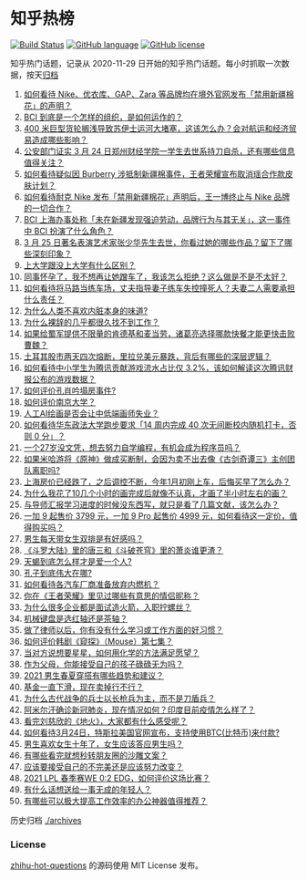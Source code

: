 # 知乎热榜
[![Build Status](https://github.com/ToWeLong/zhihu-hot-questions/workflows/CI/badge.svg)](https://github.com/ToWeLong/zhihu-hot-questions/actions)
[![GitHub language](https://img.shields.io/badge/language-golang-orange.svg)](https://golang.org/)
[![GitHub license](https://img.shields.io/github/license/ToWeLong/zhihu-hot-questions)](https://github.com/ToWeLong/zhihu-hot-questions/blob/main/LICENSE)

知乎热门话题，记录从 2020-11-29 日开始的知乎热门话题。每小时抓取一次数据，按天[归档](./archives)

<!-- BEGIN -->

1. [如何看待 Nike、优衣库、GAP、Zara 等品牌均在境外官网发布「禁用新疆棉花」的声明？](https://www.zhihu.com/question/451069593)
1. [BCI 到底是一个怎样的组织，是如何运作的？](https://www.zhihu.com/question/451122279)
1. [400 米巨型货轮搁浅导致苏伊士运河大堵塞，这该怎么办？会对航运和经济贸易造成哪些影响？](https://www.zhihu.com/question/450974863)
1. [公安部门证实 3 月 24 日郑州财经学院一学生去世系持刀自杀，还有哪些信息值得关注？](https://www.zhihu.com/question/450900062)
1. [如何看待疑似因 Burberry 涉抵制新疆棉事件，王者荣耀宣布取消瑶合作款皮肤计划？](https://www.zhihu.com/question/451169925)
1. [如何看待耐克 Nike 发布「禁用新疆棉花」声明后，王一博终止与 Nike 品牌的一切合作？](https://www.zhihu.com/question/451104868)
1. [BCI 上海办事处称「未在新疆发现强迫劳动，品牌行为与其无关」，这一事件中 BCI 扮演了什么角色？](https://www.zhihu.com/question/451173342)
1. [3 月 25 日著名表演艺术家张少华先生去世，你看过她的哪些作品？留下了哪些深刻印象？](https://www.zhihu.com/question/451179935)
1. [上大学跟没上大学有什么区别？](https://www.zhihu.com/question/449157690)
1. [同事怀孕了，我不想再让她蹭车了，我该怎么拒绝？这么做是不是不太好？](https://www.zhihu.com/question/423335938)
1. [如何看待将马路当练车场，丈夫指导妻子练车失控撞死人？夫妻二人需要承担什么责任？](https://www.zhihu.com/question/450965518)
1. [为什么人类不喜欢内脏本身的味道?](https://www.zhihu.com/question/450789032)
1. [为什么裸辞的几乎都很久找不到工作？](https://www.zhihu.com/question/430872977)
1. [如果给蜀军提供不限量的肯德基和麦当劳，诸葛亮选择哪款快餐才能更快击败曹魏？](https://www.zhihu.com/question/381497547)
1. [土耳其股市两天四次熔断，里拉兑美元暴跌，背后有哪些的深层逻辑？](https://www.zhihu.com/question/450909538)
1. [如何看待中小学生为腾讯贡献游戏流水占比仅 3.2%，该如何解读这次腾讯财报公布的游戏数据？](https://www.zhihu.com/question/451049373)
1. [如何评价孔肖吟塌房事件?](https://www.zhihu.com/question/451036267)
1. [如何评价南京大学？](https://www.zhihu.com/question/28058088)
1. [人工AI绘画是否会让中低端画师失业？](https://www.zhihu.com/question/442610947)
1. [如何看待华东政法大学跑步要求「14 周内完成 40 次无间断校内随机打卡，否则 0 分」？](https://www.zhihu.com/question/450979389)
1. [一个27岁没文凭，想去努力自学编程，有机会成为程序员吗？](https://www.zhihu.com/question/277383605)
1. [如果米哈游将《原神》做成买断制，会因为卖不出去像《古剑奇谭三》主创团队离职吗?](https://www.zhihu.com/question/440236508)
1. [上海房价已经跌了，之后调控不断，今年1月初刚上车，后悔买早了怎么办？](https://www.zhihu.com/question/448239294)
1. [为什么我花了10几个小时的画完成后就像不认真，才画了半小时左右的画？](https://www.zhihu.com/question/448929275)
1. [与导师汇报学习进度的时候没东西写，就只是看了几篇文献，该怎么办？](https://www.zhihu.com/question/434614589)
1. [一加 9 起售价 3799 元，一加 9 Pro 起售价 4999 元，如何看待这一定价，值得购买吗？](https://www.zhihu.com/question/451018926)
1. [男生每天带女生双排是有好感吗？](https://www.zhihu.com/question/450677093)
1. [《斗罗大陆》里的唐三和《斗破苍穹》里的萧炎谁更渣？](https://www.zhihu.com/question/419849232)
1. [天蝎到底怎么样才是爱一个人?](https://www.zhihu.com/question/334124239)
1. [孔子到底伟大在哪?](https://www.zhihu.com/question/450582758)
1. [如何看待各汽车厂商准备放弃内燃机？](https://www.zhihu.com/question/450272977)
1. [你在《王者荣耀》里见过哪些有意思的情侣昵称？](https://www.zhihu.com/question/335735761)
1. [为什么很多企业都是面试造火箭，入职拧螺丝？](https://www.zhihu.com/question/450862378)
1. [机械键盘是选红轴还是茶轴？](https://www.zhihu.com/question/286600171)
1. [做了律师以后，你有没有什么学习或工作方面的好习惯？](https://www.zhihu.com/question/441004205)
1. [如何评价韩剧《窥探》（Mouse）第七集？](https://www.zhihu.com/question/451098463)
1. [当对方说想要星星，如何用化学的方法满足愿望？](https://www.zhihu.com/question/327462785)
1. [作为父母，你能接受自己的孩子碌碌无为吗？](https://www.zhihu.com/question/449660969)
1. [2021 男生春夏穿搭有哪些趋势和建议？](https://www.zhihu.com/question/437320222)
1. [基金一直下滑，现在卖掉行不行？](https://www.zhihu.com/question/448235022)
1. [为什么古代战争的兵士以长枪兵为主，而不是刀盾兵？](https://www.zhihu.com/question/451001068)
1. [阿米尔汗确诊新冠肺炎，现在情况如何？印度目前疫情怎么样了？](https://www.zhihu.com/question/451022079)
1. [看完刘慈欣的《地火》，大家都有什么感受呢？](https://www.zhihu.com/question/449557621)
1. [如何看待3月24日，特斯拉美国官网宣布，支持使用BTC(比特币)来付款?](https://www.zhihu.com/question/451007508)
1. [男生喜欢女生十年了，女生应该答应男生吗？](https://www.zhihu.com/question/445941712)
1. [有哪些看完就想秒转朋友圈的沙雕文案？](https://www.zhihu.com/question/444434920)
1. [应该要接受自己的不完美还是应该努力改变？](https://www.zhihu.com/question/278953449)
1. [2021 LPL 春季赛WE 0:2 EDG，如何评价这场比赛？](https://www.zhihu.com/question/451042777)
1. [有什么话想送给一事无成的年轻人？](https://www.zhihu.com/question/311752133)
1. [有哪些可以极大提高工作效率的办公神器值得推荐？](https://www.zhihu.com/question/450956765)

<!-- END -->

历史归档 [./archives](./archives)


### License
[zhihu-hot-questions](https://github.com/towelong/zhihu-hot-questions) 的源码使用 MIT License 发布。